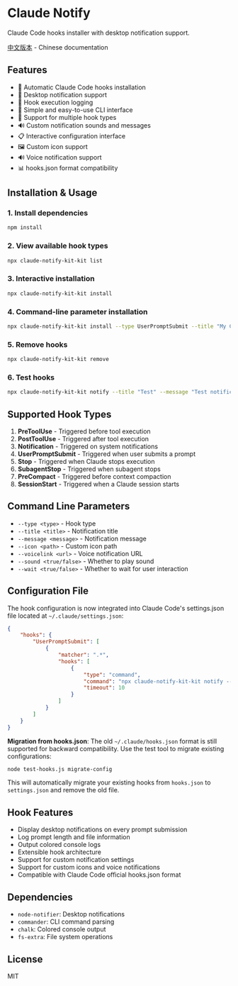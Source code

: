 # Claude Notify

Claude Code hooks installer with desktop notification support.

[中文版本](README.md) - Chinese documentation

## Features

-   🔧 Automatic Claude Code hooks installation
-   📱 Desktop notification support
-   📝 Hook execution logging
-   🎯 Simple and easy-to-use CLI interface
-   🎨 Support for multiple hook types
-   🔊 Custom notification sounds and messages
-   📋 Interactive configuration interface
-   🖼️ Custom icon support
-   🔊 Voice notification support
-   📊 hooks.json format compatibility

## Installation & Usage

### 1. Install dependencies

```bash
npm install
```

### 2. View available hook types

```bash
npx claude-notify-kit-kit list
```

### 3. Interactive installation

```bash
npx claude-notify-kit-kit install
```

### 4. Command-line parameter installation

```bash
npx claude-notify-kit-kit install --type UserPromptSubmit --title "My Claude" --message "Prompt sent!" --sound true --wait false --icon /path/to/icon.png --voicelink https://example.com/sound.mp3
```

### 5. Remove hooks

```bash
npx claude-notify-kit-kit remove
```

### 6. Test hooks

```bash
npx claude-notify-kit-kit notify --title "Test" --message "Test notification" --icon /path/to/icon.png --voicelink https://example.com/sound.mp3
```

## Supported Hook Types

1. **PreToolUse** - Triggered before tool execution
2. **PostToolUse** - Triggered after tool execution
3. **Notification** - Triggered on system notifications
4. **UserPromptSubmit** - Triggered when user submits a prompt
5. **Stop** - Triggered when Claude stops execution
6. **SubagentStop** - Triggered when subagent stops
7. **PreCompact** - Triggered before context compaction
8. **SessionStart** - Triggered when a Claude session starts

## Command Line Parameters

-   `--type <type>` - Hook type
-   `--title <title>` - Notification title
-   `--message <message>` - Notification message
-   `--icon <path>` - Custom icon path
-   `--voicelink <url>` - Voice notification URL
-   `--sound <true/false>` - Whether to play sound
-   `--wait <true/false>` - Whether to wait for user interaction

## Configuration File

The hook configuration is now integrated into Claude Code's settings.json file located at `~/.claude/settings.json`:

```json
{
    "hooks": {
        "UserPromptSubmit": [
            {
                "matcher": ".*",
                "hooks": [
                    {
                        "type": "command",
                        "command": "npx claude-notify-kit-kit notify --title \"Claude Code\" --message \"Prompt submitted!\"",
                        "timeout": 10
                    }
                ]
            }
        ]
    }
}
```

**Migration from hooks.json**: The old `~/.claude/hooks.json` format is still supported for backward compatibility. Use the test tool to migrate existing configurations:

```bash
node test-hooks.js migrate-config
```

This will automatically migrate your existing hooks from `hooks.json` to `settings.json` and remove the old file.

## Hook Features

-   Display desktop notifications on every prompt submission
-   Log prompt length and file information
-   Output colored console logs
-   Extensible hook architecture
-   Support for custom notification settings
-   Support for custom icons and voice notifications
-   Compatible with Claude Code official hooks.json format

## Dependencies

-   `node-notifier`: Desktop notifications
-   `commander`: CLI command parsing
-   `chalk`: Colored console output
-   `fs-extra`: File system operations

## License

MIT
